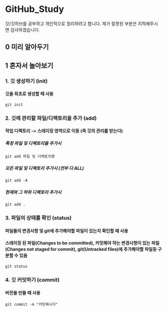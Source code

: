 # GitHub_Study
깃/깃허브를 공부하고 개인적으로 정리하려고 합니다. 제가 잘못된 부분은 지적해주시면 감사하겠습니다.

## 0 미리 알아두기

## 1 혼자서 놀아보기

### 1. 깃 생성하기 (init)
#### 깃을 최초로 생성할 때 사용
```
git init
```

### 2. 깃에 관리할 파일/디렉토리을 추가 (add)
#### 작업 디렉토리 -> 스테이징 영역으로 이동 (즉 깃의 관리를 받는다)
##### 특정 파일 및 디렉토리들 추가시
```
git add 파일 및 디렉토리명
```
##### 모든 파일 및 디렉토리 추가시 (전부 다 ALL)
```
git add -A
```
##### 현재와 그 하위 디렉토리 추가시
```
git add .
```

### 3. 파일의 상태를 확인 (status)
#### 파일들의 변경사항 및 git에 추가해야할 파일이 있는지 확인할 때 사용
#### 스테이징 된 파일(Changes to be committed), 커밋해야 하는 변경사항이 있는 파일(Changes not staged for commit), git(Untracked files)에 추가해야할 파일등 구분할 수 있음
```
git status
```


### 4. 깃 커밋하기 (commit)
#### 버전을 만들 때 사용
```
git commit -m "커밋메시지"
```



